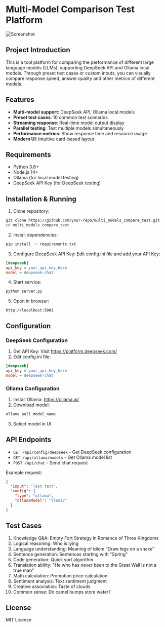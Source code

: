 # Multi-Model Comparison Test Platform

![Screenshot](screenshot.png)

## Project Introduction

This is a tool platform for comparing the performance of different large language models (LLMs), supporting DeepSeek API and Ollama local models. Through preset test cases or custom inputs, you can visually compare response speed, answer quality and other metrics of different models.

## Features

- **Multi-model support**: DeepSeek API, Ollama local models
- **Preset test cases**: 10 common test scenarios
- **Streaming response**: Real-time model output display
- **Parallel testing**: Test multiple models simultaneously
- **Performance metrics**: Show response time and resource usage
- **Modern UI**: Intuitive card-based layout

## Requirements

- Python 3.8+
- Node.js 14+
- Ollama (for local model testing)
- DeepSeek API Key (for DeepSeek testing)

## Installation & Running

1. Clone repository:
```bash
git clone https://github.com/your-repo/multi_models_compare_test.git
cd multi_models_compare_test
```

2. Install dependencies:
```bash
pip install -r requirements.txt
```

3. Configure DeepSeek API Key:
Edit config.ini file and add your API Key:
```ini
[deepseek]
api_key = your_api_key_here
model = deepseek-chat
```

4. Start service:
```bash
python server.py
```

5. Open in browser:
```
http://localhost:5001
```

## Configuration

### DeepSeek Configuration
1. Get API Key: Visit https://platform.deepseek.com/
2. Edit config.ini file:
```ini
[deepseek]
api_key = your_api_key_here
model = deepseek-chat
```

### Ollama Configuration
1. Install Ollama: https://ollama.ai/
2. Download model:
```bash
ollama pull model_name
```
3. Select model in UI

## API Endpoints

- `GET /api/config/deepseek` - Get DeepSeek configuration
- `GET /api/ollama/models` - Get Ollama model list
- `POST /api/chat` - Send chat request

Example request:
```json
{
  "input": "Test text",
  "config": {
    "type": "ollama",
    "ollamaModel": "llama2"
  }
}
```

## Test Cases

1. Knowledge Q&A: Empty Fort Strategy in Romance of Three Kingdoms
2. Logical reasoning: Who is lying
3. Language understanding: Meaning of idiom "Draw legs on a snake"
4. Sentence generation: Sentences starting with "Spring"
5. Code generation: Quick sort algorithm
6. Translation ability: "He who has never been to the Great Wall is not a true man"
7. Math calculation: Promotion price calculation
8. Sentiment analysis: Text sentiment judgment
9. Creative association: Taste of clouds
10. Common sense: Do camel humps store water?

## License

MIT License
